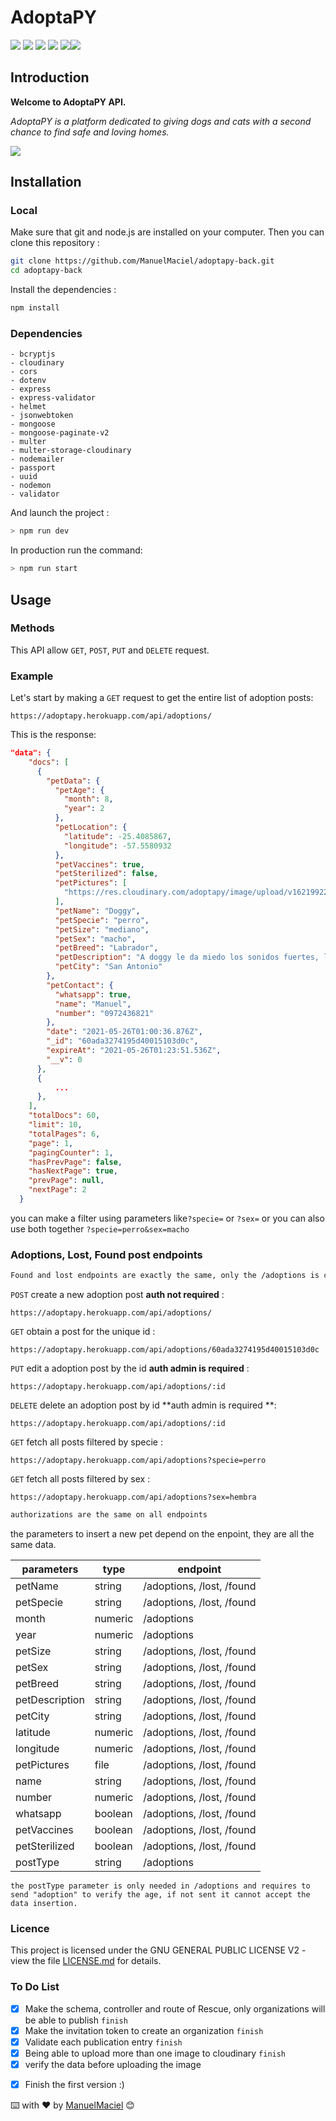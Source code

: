 # AdoptaPY

![](https://img.shields.io/badge/Ask%20me-anything-1abc9c.svg) ![](https://img.shields.io/github/license/manuelmaciel/adoptapy-back.svg) ![](https://img.shields.io/github/stars/manuelmaciel/adoptapy-back.svg) ![](https://img.shields.io/github/issues/manuelmaciel/adoptapy-back.svg) ![](https://img.shields.io/badge/Maintained%3F-yes-green.svg)![](https://img.shields.io/github/followers/manuelmaciel.svg?style=social&label=Follow&maxAge=2592000)
## Introduction

**Welcome to AdoptaPY API.**

_AdoptaPY is a platform dedicated to giving dogs and cats with a second chance to find safe and loving homes._

![](https://github.com/ManuelMaciel/adoptapy-back/assets/readme-img.png)
## Installation

### Local

Make sure that git and node.js are installed on your computer. Then you can clone this repository :

```bash
git clone https://github.com/ManuelMaciel/adoptapy-back.git
cd adoptapy-back
```

Install the dependencies :

```bash
npm install
```
### Dependencies

```
- bcryptjs
- cloudinary
- cors
- dotenv
- express
- express-validator
- helmet
- jsonwebtoken
- mongoose
- mongoose-paginate-v2
- multer
- multer-storage-cloudinary
- nodemailer
- passport
- uuid
- nodemon
- validator
```


And launch the project :

```bash
> npm run dev
```

In production run the command:

```bash
> npm run start
```

## Usage

### Methods

This API allow `GET`, `POST`, `PUT` and `DELETE` request.

### Example

Let's start by making a `GET` request to get the entire list of adoption posts:

`https://adoptapy.herokuapp.com/api/adoptions/`

This is the response:

```json
"data": {
    "docs": [
      {
        "petData": {
          "petAge": {
            "month": 8,
            "year": 2
          },
          "petLocation": {
            "latitude": -25.4085867,
            "longitude": -57.5580932
          },
          "petVaccines": true,
          "petSterilized": false,
          "petPictures": [
            "https://res.cloudinary.com/adoptapy/image/upload/v1621992230/adoptapy/csju3fc04nigu5hhvz1x.jpg"
          ],
          "petName": "Doggy",
          "petSpecie": "perro",
          "petSize": "mediano",
          "petSex": "macho",
          "petBreed": "Labrador",
          "petDescription": "A doggy le da miedo los sonidos fuertes, le gusta dormír en la cama, y en cuánto a comida es re fino",
          "petCity": "San Antonio"
        },
        "petContact": {
          "whatsapp": true,
          "name": "Manuel",
          "number": "0972436821"
        },
        "date": "2021-05-26T01:00:36.876Z",
        "_id": "60ada3274195d40015103d0c",
        "expireAt": "2021-05-26T01:23:51.536Z",
        "__v": 0
      },
      {
          ...
      },
    ],
    "totalDocs": 60,
    "limit": 10,
    "totalPages": 6,
    "page": 1,
    "pagingCounter": 1,
    "hasPrevPage": false,
    "hasNextPage": true,
    "prevPage": null,
    "nextPage": 2
  }
```
you can make a filter using parameters like```?specie=``` or ```?sex=``` or you can also use both together ```?specie=perro&sex=macho```

### Adoptions, Lost, Found post  endpoints

```bash
Found and lost endpoints are exactly the same, only the /adoptions is changed to /lost if it is a lost endpoint, and /found if it is a found endpoint.
```

`POST` create a new adoption post **auth not required** :

`https://adoptapy.herokuapp.com/api/adoptions/`

`GET` obtain a post for the unique id :

`https://adoptapy.herokuapp.com/api/adoptions/60ada3274195d40015103d0c`

`PUT` edit a adoption post by the id **auth admin is required** :

`https://adoptapy.herokuapp.com/api/adoptions/:id`

`DELETE` delete an adoption post by id **auth admin is required **:

`https://adoptapy.herokuapp.com/api/adoptions/:id`

`GET` fetch all posts filtered by specie :

`https://adoptapy.herokuapp.com/api/adoptions?specie=perro`

`GET` fetch all posts filtered by sex :

`https://adoptapy.herokuapp.com/api/adoptions?sex=hembra`


```bash
authorizations are the same on all endpoints
```

the parameters to insert a new pet depend on the enpoint, they are all the same data.

| parameters |  type | endpoint  |
|---|---|---|
|petName|string|/adoptions, /lost, /found|
|petSpecie|string|/adoptions, /lost, /found|
|month|numeric|/adoptions|
|year|numeric|/adoptions|
|petSize|string|/adoptions, /lost, /found|
|petSex|string|/adoptions, /lost, /found|
|petBreed|string|/adoptions, /lost, /found|
|petDescription|string|/adoptions, /lost, /found|
|petCity|string|/adoptions, /lost, /found|
|latitude|numeric|/adoptions, /lost, /found|
|longitude|numeric|/adoptions, /lost, /found|
|petPictures|file|/adoptions, /lost, /found|
|name|string|/adoptions, /lost, /found|
|number|numeric|/adoptions, /lost, /found|
|whatsapp|boolean|/adoptions, /lost, /found|
|petVaccines|boolean|/adoptions, /lost, /found|
|petSterilized|boolean|/adoptions, /lost, /found|
|postType|string|/adoptions|

`the postType parameter is only needed in /adoptions and requires to send "adoption" to verify the age, if not sent it cannot accept the data insertion.`



### Licence
This project is licensed under the GNU GENERAL PUBLIC LICENSE V2 - view the file [LICENSE.md](LICENSE.md) for details.

### To Do List

- [x] Make the schema, controller and route of Rescue, only organizations will be able to publish `finish`
- [x] Make the invitation token to create an organization `finish`
- [x] Validate each publication entry `finish`
- [x] Being able to upload more than one image to cloudinary `finish`
- [x] verify the data before uploading the image
<!-- - [ ] Make a model to gather users and give them a respective role -->
<!-- - [ ] Add a section where users will be able to delete their posts, through an admin. -->
- [x] Finish the first version :)

⌨️ with ❤️ by [ManuelMaciel](https://github.com/ManuelMaciel) 😊
